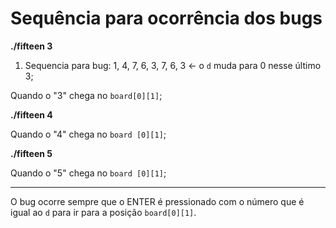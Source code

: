 # Sequência para ocorrência dos bugs

**./fifteen 3**

1. Sequencia para bug: 1, 4, 7, 6, 3, 7, 6, 3 <- o `d` muda para 0 nesse último 3;

Quando o "3" chega no `board[0][1]`;

**./fifteen 4**

Quando o "4" chega no `board [0][1]`;

**./fifteen 5**

Quando o "5" chega no `board [0][1]`;

---

O bug ocorre sempre que o ENTER é pressionado com o número que é igual ao `d` para ir para a posição `board[0][1]`.